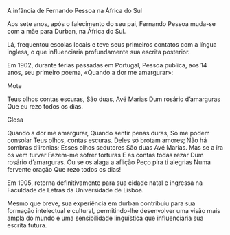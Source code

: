 A infância de Fernando Pessoa na África do Sul

Aos sete anos, após o falecimento do seu pai, Fernando Pessoa muda-se com a mãe para  Durban,
na África do Sul. 

Lá, frequentou escolas locais e teve seus primeiros contatos com a língua inglesa, o que influenciaria profundamente sua escrita posterior.

Em 1902, durante férias passadas em Portugal, Pessoa publica, aos 14 anos, seu  primeiro poema, «Quando a dor me amargurar»:

Mote

Teus olhos contas escuras,
São duas, Avé Marias
Dum rosário d’amarguras
Que eu rezo todos os dias.

Glosa

Quando a dor me amargurar,
Quando sentir penas duras,
Só me podem consolar
Teus olhos, contas escuras.
Deles só brotam amores;
Não há sombras d’ironias;
Esses olhos sedutores
São duas Avé Marias.
Mas se a ira os vem turvar
Fazem-me sofrer torturas
E as contas todas rezar
Dum rosário d’amarguras.
Ou se os alaga a aflição
Peço p’ra ti alegrias
Numa fervente oração
Que rezo todos os dias!


Em 1905, retorna definitivamente para sua cidade natal e ingressa na Faculdade de Letras da Universidade de Lisboa.

Mesmo que breve, sua experiência em durban contribuiu para sua formação intelectual e cultural, permitindo-lhe desenvolver uma visão mais ampla do mundo e uma sensibilidade linguística que influenciaria sua escrita futura.
